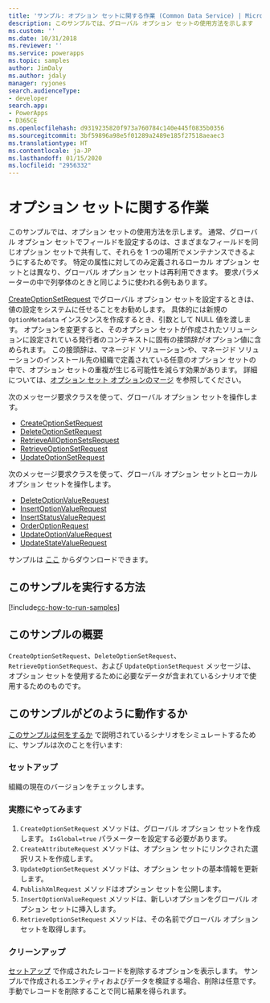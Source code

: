 ```yaml
---
title: 'サンプル: オプション セットに関する作業 (Common Data Service) | Microsoft Docs'
description: このサンプルでは、グローバル オプション セットの使用方法を示します
ms.custom: ''
ms.date: 10/31/2018
ms.reviewer: ''
ms.service: powerapps
ms.topic: samples
author: JimDaly
ms.author: jdaly
manager: ryjones
search.audienceType:
- developer
search.app:
- PowerApps
- D365CE
ms.openlocfilehash: d9319235820f973a760784c140e445f0835b0356
ms.sourcegitcommit: 3bf59896a98e5f01289a2489e185f27518aeaec3
ms.translationtype: HT
ms.contentlocale: ja-JP
ms.lasthandoff: 01/15/2020
ms.locfileid: "2956332"
---
```

# <a name="work-with-option-sets"></a>オプション セットに関する作業

このサンプルでは、オプション セットの使用方法を示します。 通常、グローバル オプション セットでフィールドを設定するのは、さまざまなフィールドを同じオプション セットで共有して、それらを 1 つの場所でメンテナンスできるようにするためです。 特定の属性に対してのみ定義されるローカル オプション セットとは異なり、グローバル オプション セットは再利用できます。 要求パラメーターの中で列挙体のときと同じように使われる例もあります。

[CreateOptionSetRequest](https://docs.microsoft.com/dotnet/api/microsoft.xrm.sdk.messages.createoptionsetrequest?view=dynamics-general-ce-9) でグローバル オプション セットを設定するときは、値の設定をシステムに任せることをお勧めします。 具体的には新規の `OptionMetadata` インスタンスを作成するとき、引数として NULL 値を渡します。 オプションを変更すると、そのオプション セットが作成されたソリューションに設定されている発行者のコンテキストに固有の接頭辞がオプション値に含められます。 この接頭辞は、マネージド ソリューションや、マネージド ソリューションのインストール先の組織で定義されている任意のオプション セットの中で、オプション セットの重複が生じる可能性を減らす効果があります。 詳細については、[オプション セット オプションのマージ](https://docs.microsoft.com/powerapps/developer/common-data-service/understand-managed-solutions-merged#merge-option-set-options) を参照してください。

次のメッセージ要求クラスを使って、グローバル オプション セットを操作します。

- [CreateOptionSetRequest](https://docs.microsoft.com/dotnet/api/microsoft.xrm.sdk.messages.createoptionsetrequest?view=dynamics-general-ce-9)
- [DeleteOptionSetRequest](https://docs.microsoft.com/dotnet/api/microsoft.xrm.sdk.messages.deleteoptionsetrequest?view=dynamics-general-ce-9)
- [RetrieveAllOptionSetsRequest](https://docs.microsoft.com/dotnet/api/microsoft.xrm.sdk.messages.retrievealloptionsetsrequest?view=dynamics-general-ce-9)
- [RetrieveOptionSetRequest](https://docs.microsoft.com/dotnet/api/microsoft.xrm.sdk.messages.retrieveoptionsetrequest?view=dynamics-general-ce-9)
- [UpdateOptionSetRequest](https://docs.microsoft.com/dotnet/api/microsoft.xrm.sdk.messages.updateoptionsetrequest?view=dynamics-general-ce-9)

次のメッセージ要求クラスを使って、グローバル オプション セットとローカル オプション セットを操作します。

- [DeleteOptionValueRequest](https://docs.microsoft.com/dotnet/api/microsoft.xrm.sdk.messages.deleteoptionvaluerequest?view=dynamics-general-ce-9)
- [InsertOptionValueRequest](https://docs.microsoft.com/dotnet/api/microsoft.xrm.sdk.messages.insertoptionvaluerequest?view=dynamics-general-ce-9)
- [InsertStatusValueRequest](https://docs.microsoft.com/dotnet/api/microsoft.xrm.sdk.messages.insertstatusvaluerequest?view=dynamics-general-ce-9)
- [OrderOptionRequest](https://docs.microsoft.com/dotnet/api/microsoft.xrm.sdk.messages.orderoptionrequest?view=dynamics-general-ce-9)
- [UpdateOptionValueRequest](https://docs.microsoft.com/dotnet/api/microsoft.xrm.sdk.messages.updateoptionvaluerequest?view=dynamics-general-ce-9)
- [UpdateStateValueRequest](https://docs.microsoft.com/dotnet/api/microsoft.xrm.sdk.messages.updatestatevaluerequest?view=dynamics-general-ce-9)

サンプルは [ここ](https://github.com/microsoft/PowerApps-Samples/tree/master/cds/orgsvc/C%23/WorkWithOptionSets) からダウンロードできます。

## <a name="how-to-run-this-sample"></a>このサンプルを実行する方法

[!include[cc-how-to-run-samples](../../includes/cc-how-to-run-samples.md)]

## <a name="what-this-sample-does"></a>このサンプルの概要

`CreateOptionSetRequest`、`DeleteOptionSetRequest`、`RetrieveOptionSetRequest`、および `UpdateOptionSetRequest` メッセージは、オプション セットを使用するために必要なデータが含まれているシナリオで使用するためのものです。

## <a name="how-this-sample-works"></a>このサンプルがどのように動作するか

[このサンプルは何をするか](#what-this-sample-does) で説明されているシナリオをシミュレートするために、サンプルは次のことを行います:

### <a name="setup"></a>セットアップ

組織の現在のバージョンをチェックします。

### <a name="demonstrate"></a>実際にやってみます

1. `CreateOptionSetRequest` メソッドは、グローバル オプション セットを作成します。 `IsGlobal=true` パラメーターを設定する必要があります。  
2. `CreateAttributeRequest` メソッドは、オプション セットにリンクされた選択リストを作成します。
3. `UpdateOptionSetRequest` メソッドは、オプション セットの基本情報を更新します。
4. `PublishXmlRequest` メソッドはオプション セットを公開します。
5. `InsertOptionValueRequest` メソッドは、新しいオプションをグローバル オプション セットに挿入します。
6. `RetrieveOptionSetRequest` メソッドは、その名前でグローバル オプション セットを取得します。

### <a name="clean-up"></a>クリーンアップ

[セットアップ](#setup) で作成されたレコードを削除するオプションを表示します。 サンプルで作成されるエンティティおよびデータを検証する場合、削除は任意です。 手動でレコードを削除することで同じ結果を得られます。
